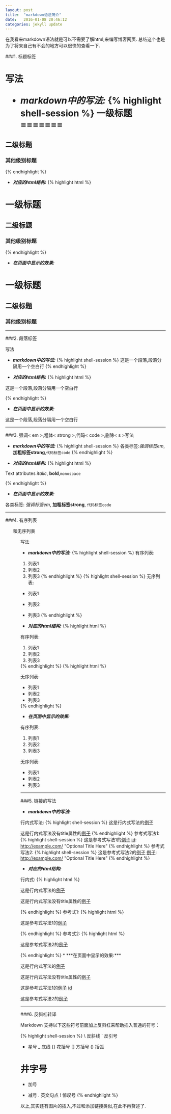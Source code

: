 ```yaml
---
layout: post
title:  "markdown语法简介"
date:   2016-01-08 20:46:12
categories: jekyll update
---
```


在我看来markdown语法就是可以不需要了解html,来编写博客网页.
总结这个也是为了将来自己有不会的地方可以很快的查看一下.

###1. 标题标签<h1>写法

* ***markdown中的写法:***
{% highlight shell-session %}
一级标题
=======

二级标题
-----------

### 其他级别标题
{% endhighlight %}

* ***对应的html结构:***
{% highlight html %}
<h1>一级标题</h1>

<h2>二级标题</h2>

<h3>其他级别标题</h3>
{% endhighlight %}

* ***在页面中显示的效果:***

一级标题
=======

二级标题
-----------

### 其他级别标题

---

###2. 段落标签<p>写法

* ***markdown中的写法:***
{% highlight shell-session %}
这是一个段落,段落分隔用一个空白行
{% endhighlight %}

* ***对应的html结构:***
{% highlight html %}
<p>这是一个段落,段落分隔用一个空白行</p>
{% endhighlight %}

* ***在页面中显示的效果:***

这是一个段落,段落分隔用一个空白行

---

###3. 强调< em >,粗体< strong >,代码< code >,删除< s >写法
* ***markdown中的写法:***
{% highlight shell-session %}
各类标签:*强调标签em*,**加粗标签strong**,`代码标签code`
{% endhighlight %}

* ***对应的html结构:***
{% highlight html %}
<p>Text attributes <em>italic</em>, <strong>bold</strong>,<code>monospace</code></p>
{% endhighlight %}

* ***在页面中显示的效果:***

各类标签:
*强调标签em*,
**加粗标签strong**,
`代码标签code`

---

###4. 有序列表<ol>和无序列表<ul>写法
* ***markdown中的写法:***
{% highlight shell-session %}
有序列表:

1. 列表1
2. 列表2
3. 列表3
{% endhighlight %}
{% highlight shell-session %}
无序列表:

* 列表1
* 列表2
* 列表3
{% endhighlight %}

* ***对应的html结构:***
{% highlight html %}
<p>有序列表:</p>

<ol>
<li>列表1</li>
<li>列表2</li>
<li>列表3</li>
</ol>
{% endhighlight %}
{% highlight html %}
<p>无序列表:</p>

<ul>
<li>列表1</li>
<li>列表2</li>
<li>列表3</li>
</ul>
{% endhighlight %}

* ***在页面中显示的效果:***

有序列表:

1. 列表1
2. 列表2
3. 列表3

无序列表:

* 列表1
* 列表2
* 列表3

---

###5. 链接的写法
* ***markdown中的写法:***

行内式写法:
{% highlight shell-session %}
这是行内式写法的[例子](http://example.com/ "Title")

这是行内式写法没有title属性的[例子](http://example.net/)
{% endhighlight %}
参考式写法1:
{% highlight shell-session %}
这是参考式写法1的[例子][id]
[id]: http://example.com/  "Optional Title Here"
{% endhighlight %}
参考式写法2:
{% highlight shell-session %}
这是参考式写法2的[例子][]
[例子]: http://example.com/  "Optional Title Here"
{% endhighlight %}

* ***对应的html结构:***

行内式:
{% highlight html %}
<p>这是行内式写法的<a href="http://example.com/" title="Title">例子</a></p>

<p>这是行内式写法没有title属性的<a href="http://example.net/">例子</a></p>
{% endhighlight %}
参考式1:
{% highlight html %}
<p>这是参考式写法1的<a href="http://example.com/" title="Optional Title Here">例子</a></p>
{% endhighlight %}
参考式2:
{% highlight html %}
<p>这是参考式写法2的<a href="http://example.com/" title="Optional Title Here">例子</a></p>
{% endhighlight %}
* ***在页面中显示的效果:***

这是行内式写法的[例子](http://example.com/ "Title")

这是行内式写法没有title属性的[例子](http://example.net/)

这是参考式写法1的[例子] [id]

[id]: http://example.com/  "Optional Title Here"

这是参考式写法2的[例子][]

[例子]: http://example.com/  "Optional Title Here"

---

###6. 反斜杠转译

Markdown 支持以下这些符号前面加上反斜杠来帮助插入普通的符号：

{% highlight shell-session %}
\   反斜线
`   反引号
*   星号
_   底线
{}  花括号
[]  方括号
()  括弧
#   井字号
+   加号
-   减号
.   英文句点
!   惊叹号
{% endhighlight %}

以上,其实还有图片的插入,不过和添加链接类似,在此不再赘述了.
